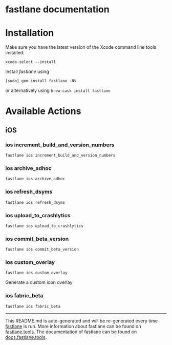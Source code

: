 fastlane documentation
================
# Installation

Make sure you have the latest version of the Xcode command line tools installed:

```
xcode-select --install
```

Install _fastlane_ using
```
[sudo] gem install fastlane -NV
```
or alternatively using `brew cask install fastlane`

# Available Actions
## iOS
### ios increment_build_and_version_numbers
```
fastlane ios increment_build_and_version_numbers
```

### ios archive_adhoc
```
fastlane ios archive_adhoc
```

### ios refresh_dsyms
```
fastlane ios refresh_dsyms
```

### ios upload_to_crashlytics
```
fastlane ios upload_to_crashlytics
```

### ios commit_beta_version
```
fastlane ios commit_beta_version
```

### ios custom_overlay
```
fastlane ios custom_overlay
```
Generate a custom icon overlay
### ios fabric_beta
```
fastlane ios fabric_beta
```


----

This README.md is auto-generated and will be re-generated every time [fastlane](https://fastlane.tools) is run.
More information about fastlane can be found on [fastlane.tools](https://fastlane.tools).
The documentation of fastlane can be found on [docs.fastlane.tools](https://docs.fastlane.tools).
